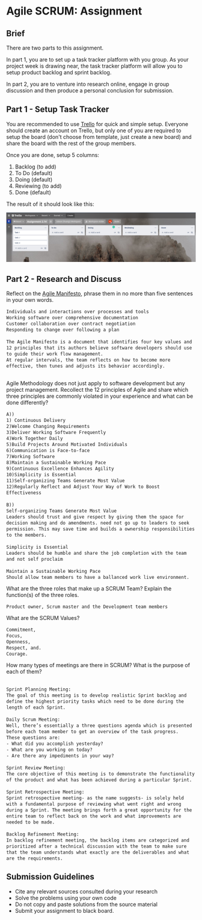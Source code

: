 # Agile SCRUM: Assignment

## Brief

There are two parts to this assignment. 

In part 1, you are to set up a task tracker platform with you group. As your project week is drawing near, the task tracker platform will allow you to setup product backlog and sprint backlog.

In part 2, you are to venture into research online, engage in group discussion and then produce a personal conclusion for submission.

## Part 1 - Setup Task Tracker

You are recommended to use [Trello](https://trello.com/) for quick and simple setup. Everyone should create an account on Trello, but only one of you are required to setup the board (don't choose from template, just create a new board) and share the board with the rest of the group members. 

Once you are done, setup 5 columns:
1. Backlog (to add)
1. To Do (default)
1. Doing (default)
1. Reviewing (to add)
1. Done (default)

The result of it should look like this:

<img src="./assets/images/trello.png" />

## Part 2 - Research and Discuss

Reflect on the [Agile Manifesto](https://agilemanifesto.org/), phrase them in no more than five sentences in your own words.

```
Individuals and interactions over processes and tools
Working software over comprehensive documentation
Customer collaboration over contract negotiation
Responding to change over following a plan

The Agile Manifesto is a document that identifies four key values and 12 principles that its authors believe software developers should use to guide their work flow management.
At regular intervals, the team reflects on how to become more effective, then tunes and adjusts its behavior accordingly.


```

Agile Methodology does not just apply to software development but any project management. Recollect the 12 principles of Agile and share which three principles are commonly violated in your experience and what can be done differently?

```
A))
1) Continuous Delivery
2)Welcome Changing Requirements
3)Deliver Working Software Frequently
4)Work Together Daily
5)Build Projects Around Motivated Individuals
6)Communication is Face-to-face
7)Working Software
8)Maintain a Sustainable Working Pace
9)Continuous Excellence Enhances Agility
10)Simplicity is Essential
11)Self-organizing Teams Generate Most Value
12)Regularly Reflect and Adjust Your Way of Work to Boost Effectiveness

B))
Self-organizing Teams Generate Most Value
Leaders should trust and give respect by giving them the space for decision making and do amendments. need not go up to leaders to seek permission. This may save time and builds a ownership responsibilities to the members.

Simplicity is Essential
Leaders should be humble and share the job completion with the team and not self proclaim 

Maintain a Sustainable Working Pace
Should allow team members to have a ballanced work live environment. 

```

What are the three roles that make up a SCRUM Team? Explain the function(s) of the three roles.

```
Product owner, Scrum master and the Development team members
```

What are the SCRUM Values? 

```
Commitment,
Focus,
Openness,
Respect, and.
Courage.
```

How many types of meetings are there in SCRUM? What is the purpose of each of them?
```

Sprint Planning Meeting:
The goal of this meeting is to develop realistic Sprint backlog and define the highest priority tasks which need to be done during the length of each Sprint.

Daily Scrum Meeting:
Well, there’s essentially a three questions agenda which is presented before each team member to get an overview of the task progress. 
These questions are:
- What did you accomplish yesterday?
- What are you working on today?
- Are there any impediments in your way?

Sprint Review Meeting:
The core objective of this meeting is to demonstrate the functionality of the product and what has been achieved during a particular Sprint.

Sprint Retrospective Meeting:
Sprint retrospective meeting- as the name suggests- is solely held with a fundamental purpose of reviewing what went right and wrong during a Sprint. The meeting brings forth a great opportunity for the entire team to reflect back on the work and what improvements are needed to be made.

Backlog Refinement Meeting:
In backlog refinement meeting, the backlog items are categorized and prioritized after a technical discussion with the team to make sure that the team understands what exactly are the deliverables and what are the requirements.

```

## Submission Guidelines

- Cite any relevant sources consulted during your research
- Solve the problems using your own code
- Do not copy and paste solutions from the source material
- Submit your assignment to black board.
